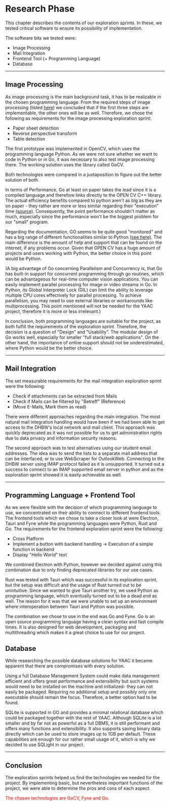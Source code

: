 # Research Phase

This chapter describes the contents of our exploration sprints. In these, we tested critical software to ensure its possibility of implementation.


The software bits we tested were: 
 - Image Processing
 - Mail Integration
 - Frontend Tool (+ Programming Language)
 - Database

---

## Image Processing

As image processing is the main background task, it has to be realizable in the chosen programming language. From the required steps of image processing (listed [here](ImageProcessing.md)) we concluded that if the first three steps are implementable, the other ones will be as well. Therefore, we chose the following as requirements for the image processing exploration sprint:

- Paper sheet detection
- Reverse perspective transform
- Table detection

The first prototype was implemented in OpenCV, which uses the programming language Python. As we were not sure whether we want to code in Python or in Go, it was necessary to also test image processing there. The working solution uses the library called GoCV.

Both technologies were compared in a juxtaposition to figure out the better solution of both.

In terms of Performance, Go at least on paper takes the lead since it is a compiled language and therefore links directly to the OPEN CV C++ library. The actual efficiency benefits compared to python aren't as big as they are on paper - they rather are more or less similar regarding their "execution" time [(source)](https://www.reddit.com/r/golang/comments/p5n05s/gocv_vs_opencv_python_performance/). Consequently, the point performance shouldn't matter as much, especially since the performance won't be the biggest problem for our "small" program.

Regarding the documentation, GO seems to be quite good "monitored" and has a big range of different functionalities similar to Python [(see here)](https://pkg.go.dev/gocv.io/x/gocv#section-documentation).
The main difference is the amount of help and support that can be found on the internet, if any problems occur. Given that OPEN CV has a huge amount of projects and users working with Python, the better choice in this point would be Python. 

(A big advantage of Go concerning Parallelism and Concurrency is, that Go has built-in support for concurrent programming through go routines, which can be advantageous for real-time computer vision applications. You can easily implement parallel processing for image or video streams in Go.
In Python, its Global Interpreter Lock (GIL) can limit the ability to leverage multiple CPU cores effectively for parallel processing. To achieve parallelism, you may need to use external libraries or workarounds like multiprocessing. This point mentioned will not be needed for the YAAC project, therefore it is more or less irrelevant.)

In conclusion, both programming languages are suitable for the project, as both fulfill the requirements of the exploration sprint. Therefore, the decision is a question of "Design" and "Usability". The modular design of Go works well, especially for smaller "full stack/web applications". On the other hand, the importance of online support should not be underestimated, where Python would be the better choice.

---

## Mail Integration

The set measurable requirements for the mail integration exploration sprint were the following:
- Check if attachments can be extracted from Mails
- Check if Mails can be filtered by "Betreff" (Reference)
- (Move E-Mails, Mark them as read)

There were different approaches regarding the main integration. The most natural mail integration handling would have been if we had been able to get access to the DHBW's local network and mail client. This approach was quickly deprecated as it was not possible for us to get administration rights due to data privacy and information security reasons.

The second approach was to test alternatives using our student email addresses. The idea was to send the lists to a separate mail address that can be interfaced, or to use WebScraper for OutlookWeb. Connecting to the DHBW server using IMAP protocol failed as it is unsupported. It turned out a success to connect to an IMAP supported email server in python and as the exploration sprint showed it is easily achievable as well.

____


## Programming Language + Frontend Tool

As we were flexible with the decision of which programming language to use, we concentrated on their ability to connect to different frontend tools. The frontend tools which we chose to take a closer look at were Electron, Tauri and Fyne while the programming languages were Python, Rust and Go. The requirements for the frontend exploration sprint were the following:

- Cross Platform
- Implement a button with backend handling -> Execution of a simple function in backend
- Display "Hello World" text

We combined Electron with Python, however we decided against using this combination due to only finding deprecated libraries for our use cases.

Rust was tested with Tauri which was successful in its exploration sprint, but the setup was difficult and the usage of Rust turned out to be unintuitive. Since we wanted to give Tauri another try, we used Python as programming language, which eventually turned out to be a dead end as well. The reason for it was that we were unable to set up an environment where interoperation between Tauri and Python was possible.

The combination we chose to use in the end was Go and Fyne. Go is an open source programming language having a clean syntax and fast compile times. It is also designed for web development, packaging and multithreading which makes it a great choice to use for our project.

## Database

While researching the possible database solutions for YAAC it became apparent that there are compromises with every solution.

Using a full Database Management System could make data management efficient and offers great performance and extensibility but such systems would need to be installed on the machine and initialized- they can not easily be packaged. Requiring no additional setup and possibly only one executable should remain the focus.
Therefore, a better option had to be found.

SQLite is supported in GO and provides a minimal relational database which could be packaged together with the rest of YAAC. Although SQLite is a lot smaller and by far not as powerful as a full DBMS, it is still performant and offers many functions and extensibility. It also supports saving binary data directly which can be used to store images up to 1GB per default. These capabilities are enough for our rather small usage of it, which is why we decided to use SQLight in our project.

---

## Conclusion

The exploration sprints helped us find the technologies we needed for the project. By implementing basic, but nevertheless important functions of the project, we were able to determine the pros and cons of each aspect.


<font color=red>
The chosen technologies are GoCV, Fyne and Go.
</font>
